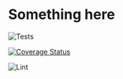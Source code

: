 # Something here

![Tests](https://github.com/Tatsh/xirvik-tools/workflows/Tests/badge.svg)

[![Coverage Status](https://coveralls.io/repos/github/Tatsh/xirvik-tools/badge.svg)](https://coveralls.io/github/Tatsh/xirvik-tools)

![Lint](https://github.com/Tatsh/xirvik-tools/workflows/Lint/badge.svg)
